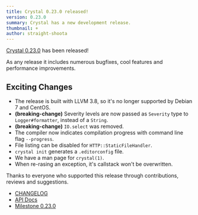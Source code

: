 ```yaml
---
title: Crystal 0.23.0 released!
version: 0.23.0
summary: Crystal has a new development release.
thumbnail: +
author: straight-shoota
---
```


[Crystal 0.23.0](https://github.com/crystal-lang/crystal/releases/tag/0.23.0) has been released!

As any release it includes numerous bugfixes, cool features and performance improvements.

## Exciting Changes

* The release is built with LLVM 3.8, so it's no longer supported by Debian 7 and CentOS.
* **(breaking-change)** Severity levels are now passed as `Severity` type to `Logger#formatter`, instead of a `String`.
* **(breaking-change)** `IO.select` was removed.
* The compiler now indicates compilation progress with command line flag `--progress`.
* File listing can be disabled for `HTTP::StaticFileHandler`.
* `crystal init` generates a `.editorconfig` file.
* We have a man page for `crystal(1)`.
* When re-rasing an exception, it's callstack won't be overwritten.

Thanks to everyone who supported this release through contributions, reviews and suggestions.

* [CHANGELOG](https://github.com/crystal-lang/crystal/releases/tag/0.23.0)
* [API Docs](https://crystal-lang.org/api/0.23.0)
* [Milestone 0.23.0](https://github.com/crystal-lang/crystal/issues?q=milestone%3A0.23.0)
